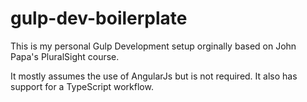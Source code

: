 # gulp-dev-boilerplate

This is my personal Gulp Development setup orginally based on John Papa's PluralSight course.

It mostly assumes the use of AngularJs but is not required. It also has support for a TypeScript workflow.
